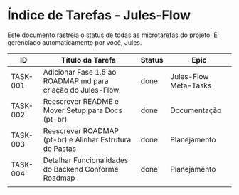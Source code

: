 # Índice de Tarefas - Jules-Flow

Este documento rastreia o status de todas as microtarefas do projeto. É gerenciado automaticamente por você, Jules.

| ID | Título da Tarefa | Status | Epic |
|----|------------------|--------|------|
| TASK-001 | Adicionar Fase 1.5 ao ROADMAP.md para criação do Jules-Flow | done | Jules-Flow Meta-Tasks |
| TASK-002 | Reescrever README e Mover Setup para Docs (pt-br) | done | Documentação |
| TASK-003 | Reescrever ROADMAP (pt-br) e Alinhar Estrutura de Pastas | done | Planejamento |
| TASK-004 | Detalhar Funcionalidades do Backend Conforme Roadmap | done | Planejamento |
|    |                  |        |      |
